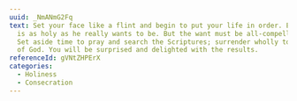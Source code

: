 ```yaml
---
uuid: _NmANmG2Fq
text: Set your face like a flint and begin to put your life in order. Every man
  is as holy as he really wants to be. But the want must be all-compelling...
  Set aside time to pray and search the Scriptures; surrender wholly to the will
  of God. You will be surprised and delighted with the results.
referenceId: gVNtZHPErX
categories:
  - Holiness
  - Consecration
---
```

